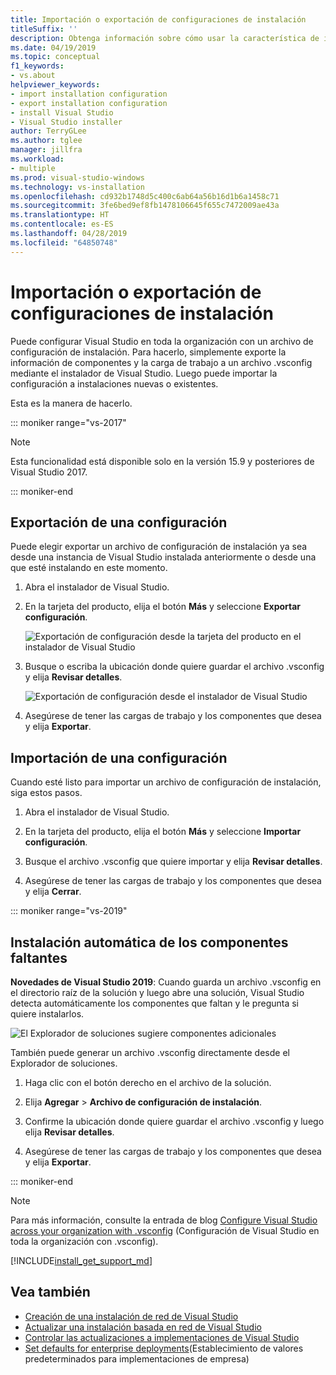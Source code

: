 ```yaml
---
title: Importación o exportación de configuraciones de instalación
titleSuffix: ''
description: Obtenga información sobre cómo usar la característica de importación o exportación de la configuración en Visual Studio
ms.date: 04/19/2019
ms.topic: conceptual
f1_keywords:
- vs.about
helpviewer_keywords:
- import installation configuration
- export installation configuration
- install Visual Studio
- Visual Studio installer
author: TerryGLee
ms.author: tglee
manager: jillfra
ms.workload:
- multiple
ms.prod: visual-studio-windows
ms.technology: vs-installation
ms.openlocfilehash: cd932b1748d5c400c6ab64a56b16d1b6a1458c71
ms.sourcegitcommit: 3fe6bed9ef8fb1478106645f655c7472009ae43a
ms.translationtype: HT
ms.contentlocale: es-ES
ms.lasthandoff: 04/28/2019
ms.locfileid: "64850748"
---
```

# <a name="import-or-export-installation-configurations"></a>Importación o exportación de configuraciones de instalación

Puede configurar Visual Studio en toda la organización con un archivo de configuración de instalación. Para hacerlo, simplemente exporte la información de componentes y la carga de trabajo a un archivo .vsconfig mediante el instalador de Visual Studio. Luego puede importar la configuración a instalaciones nuevas o existentes.

Esta es la manera de hacerlo.

::: moniker range="vs-2017"

> [!NOTE]
> Esta funcionalidad está disponible solo en la versión 15.9 y posteriores de Visual Studio 2017.

::: moniker-end

## <a name="export-a-configuration"></a>Exportación de una configuración

Puede elegir exportar un archivo de configuración de instalación ya sea desde una instancia de Visual Studio instalada anteriormente o desde una que esté instalando en este momento.

1. Abra el instalador de Visual Studio.

1. En la tarjeta del producto, elija el botón **Más** y seleccione **Exportar configuración**.

   ![Exportación de configuración desde la tarjeta del producto en el instalador de Visual Studio](../install/media/vs-2019/vs-installer-export-config.png)

1. Busque o escriba la ubicación donde quiere guardar el archivo .vsconfig y elija **Revisar detalles**.

   ![Exportación de configuración desde el instalador de Visual Studio](../install/media/vs-2019/export-configuration-confirmation.png)

1. Asegúrese de tener las cargas de trabajo y los componentes que desea y elija **Exportar**.

## <a name="import-a-configuration"></a>Importación de una configuración

Cuando esté listo para importar un archivo de configuración de instalación, siga estos pasos.

1. Abra el instalador de Visual Studio.

1. En la tarjeta del producto, elija el botón **Más** y seleccione **Importar configuración**.

1. Busque el archivo .vsconfig que quiere importar y elija **Revisar detalles**.

1. Asegúrese de tener las cargas de trabajo y los componentes que desea y elija **Cerrar**.

::: moniker range="vs-2019"

## <a name="automatically-install-missing-components"></a>Instalación automática de los componentes faltantes

**Novedades de Visual Studio 2019**: Cuando guarda un archivo .vsconfig en el directorio raíz de la solución y luego abre una solución, Visual Studio detecta automáticamente los componentes que faltan y le pregunta si quiere instalarlos.

![El Explorador de soluciones sugiere componentes adicionales](../install/media/vs-2019/solution-explorer-config-file.png)

También puede generar un archivo .vsconfig directamente desde el Explorador de soluciones.

1. Haga clic con el botón derecho en el archivo de la solución.

1. Elija **Agregar** > **Archivo de configuración de instalación**.

1. Confirme la ubicación donde quiere guardar el archivo .vsconfig y luego elija **Revisar detalles**.

1. Asegúrese de tener las cargas de trabajo y los componentes que desea y elija **Exportar**.

::: moniker-end

> [!NOTE]
> Para más información, consulte la entrada de blog [Configure Visual Studio across your organization with .vsconfig](https://devblogs.microsoft.com/setup/configure-visual-studio-across-your-organization-with-vsconfig/) (Configuración de Visual Studio en toda la organización con .vsconfig).

[!INCLUDE[install_get_support_md](includes/install_get_support_md.md)]

## <a name="see-also"></a>Vea también

* [Creación de una instalación de red de Visual Studio](create-a-network-installation-of-visual-studio.md)
* [Actualizar una instalación basada en red de Visual Studio](update-a-network-installation-of-visual-studio.md)
* [Controlar las actualizaciones a implementaciones de Visual Studio](controlling-updates-to-visual-studio-deployments.md)
* [Set defaults for enterprise deployments](set-defaults-for-enterprise-deployments.md)(Establecimiento de valores predeterminados para implementaciones de empresa)
